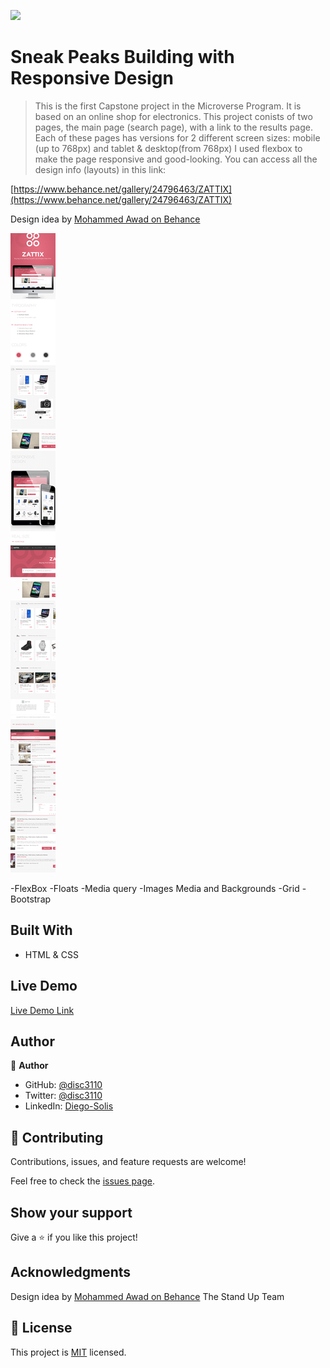 ![](https://img.shields.io/badge/Microverse-blueviolet)

# Sneak Peaks Building with Responsive Design

> This is the first Capstone project in the Microverse Program. It is based on an online shop for electronics. This project conists of two pages, the main page (search page), with a link to the results page. Each of these pages has versions for 2 different screen sizes: mobile (up to 768px) and tablet & desktop(from 768px) I used flexbox to make the page responsive and good-looking. 
You can access all the design info (layouts) in this link:

[https://www.behance.net/gallery/24796463/ZATTIX](https://www.behance.net/gallery/24796463/ZATTIX)

Design idea by [Mohammed Awad on Behance](https://www.behance.net/M_Awad)

![screenshot](Assets/images/examplepage.PNG)

-FlexBox
-Floats
-Media query
-Images Media and Backgrounds
-Grid
-Bootstrap


## Built With

- HTML & CSS


## Live Demo

[Live Demo Link](https://disc3110.github.io/Capstone-online-shop/)


## Author

👤 **Author**

- GitHub: [@disc3110](https://github.com/disc3110)
- Twitter: [@disc3110](https://twitter.com/disc3110)
- LinkedIn: [Diego-Solis](https://linkedin.com/diego-solis-277651184)

## 🤝 Contributing

Contributions, issues, and feature requests are welcome!

Feel free to check the [issues page](issues/).

## Show your support

Give a ⭐️ if you like this project!

## Acknowledgments

Design idea by [Mohammed Awad on Behance](https://www.behance.net/M_Awad)
The Stand Up Team

## 📝 License

This project is [MIT](./LICENSE) licensed.

